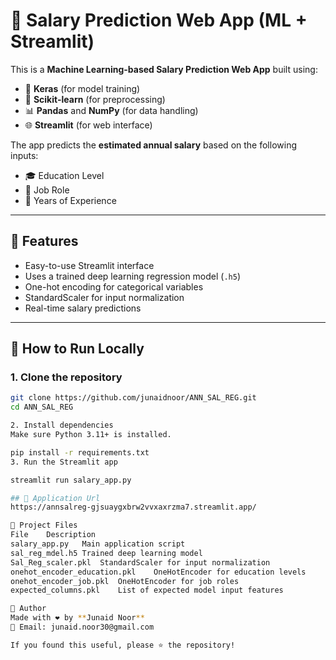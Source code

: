 # 💼 Salary Prediction Web App (ML + Streamlit)

This is a **Machine Learning-based Salary Prediction Web App** built using:

- 🧠 **Keras** (for model training)
- 🧪 **Scikit-learn** (for preprocessing)
- 📊 **Pandas** and **NumPy** (for data handling)
- 🌐 **Streamlit** (for web interface)

The app predicts the **estimated annual salary** based on the following inputs:

- 🎓 Education Level
- 💼 Job Role
- 📆 Years of Experience

---

## 🚀 Features

- Easy-to-use Streamlit interface
- Uses a trained deep learning regression model (`.h5`)
- One-hot encoding for categorical variables
- StandardScaler for input normalization
- Real-time salary predictions

---

## 🧪 How to Run Locally

### 1. Clone the repository
```bash
git clone https://github.com/junaidnoor/ANN_SAL_REG.git
cd ANN_SAL_REG

2. Install dependencies
Make sure Python 3.11+ is installed.

pip install -r requirements.txt
3. Run the Streamlit app

streamlit run salary_app.py

## 🧪 Application Url
https://annsalreg-gjsuaygxbrw2vvxaxrzma7.streamlit.app/

📁 Project Files
File	Description
salary_app.py	Main application script
sal_reg_mdel.h5	Trained deep learning model
Sal_Reg_scaler.pkl	StandardScaler for input normalization
onehot_encoder_education.pkl	OneHotEncoder for education levels
onehot_encoder_job.pkl	OneHotEncoder for job roles
expected_columns.pkl	List of expected model input features

📌 Author
Made with ❤️ by **Junaid Noor**  
📧 Email: junaid.noor30@gmail.com

If you found this useful, please ⭐ the repository!
